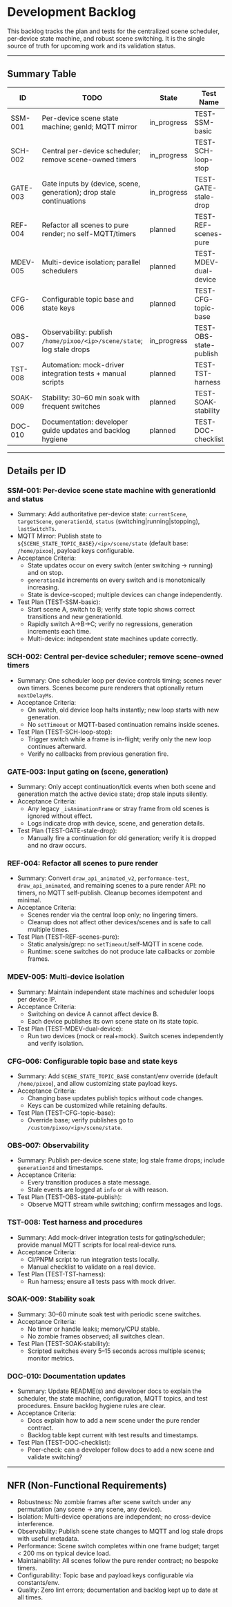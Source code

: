 # Development Backlog

This backlog tracks the plan and tests for the centralized scene scheduler,
per-device state machine, and robust scene switching. It is the single source
of truth for upcoming work and its validation status.

---

## Summary Table

| ID       | TODO                                                                   | State       | Test Name              | Last Test Result        | Last Test Run        |
| -------- | ---------------------------------------------------------------------- | ----------- | ---------------------- | ----------------------- | -------------------- |
| SSM-001  | Per-device scene state machine; genId; MQTT mirror                     | in_progress | TEST-SSM-basic         | -                       | -                    |
| SCH-002  | Central per-device scheduler; remove scene-owned timers                | in_progress | TEST-SCH-loop-stop     | pass (mock)             | 2025-09-15T17:11:20Z |
| GATE-003 | Gate inputs by (device, scene, generation); drop stale continuations   | in_progress | TEST-GATE-stale-drop   | pass (mock)             | 2025-09-15T17:11:20Z |
| REF-004  | Refactor all scenes to pure render; no self-MQTT/timers                | planned     | TEST-REF-scenes-pure   | -                       | -                    |
| MDEV-005 | Multi-device isolation; parallel schedulers                            | planned     | TEST-MDEV-dual-device  | -                       | -                    |
| CFG-006  | Configurable topic base and state keys                                 | planned     | TEST-CFG-topic-base    | -                       | -                    |
| OBS-007  | Observability: publish `/home/pixoo/<ip>/scene/state`; log stale drops | in_progress | TEST-OBS-state-publish | emits version/build/git | 2025-09-15T17:11:20Z |
| TST-008  | Automation: mock-driver integration tests + manual scripts             | planned     | TEST-TST-harness       | -                       | -                    |
| SOAK-009 | Stability: 30–60 min soak with frequent switches                       | planned     | TEST-SOAK-stability    | -                       | -                    |
| DOC-010  | Documentation: developer guide updates and backlog hygiene             | planned     | TEST-DOC-checklist     | -                       | -                    |

---

## Details per ID

### SSM-001: Per-device scene state machine with generationId and status

- Summary: Add authoritative per-device state: `currentScene`, `targetScene`,
  `generationId`, `status` (switching|running|stopping), `lastSwitchTs`.
- MQTT Mirror: Publish state to `${SCENE_STATE_TOPIC_BASE}/<ip>/scene/state`
  (default base: `/home/pixoo`), payload keys configurable.
- Acceptance Criteria:
  - State updates occur on every switch (enter switching → running) and on
    stop.
  - `generationId` increments on every switch and is monotonically increasing.
  - State is device-scoped; multiple devices can change independently.
- Test Plan (TEST-SSM-basic):
  - Start scene A, switch to B; verify state topic shows correct transitions
    and new generationId.
  - Rapidly switch A→B→C; verify no regressions, generation increments each time.
  - Multi-device: independent state machines update correctly.

### SCH-002: Central per-device scheduler; remove scene-owned timers

- Summary: One scheduler loop per device controls timing; scenes never own
  timers. Scenes become pure renderers that optionally return `nextDelayMs`.
- Acceptance Criteria:
  - On switch, old device loop halts instantly; new loop starts with new
    generation.
  - No `setTimeout` or MQTT-based continuation remains inside scenes.
- Test Plan (TEST-SCH-loop-stop):
  - Trigger switch while a frame is in-flight; verify only the new loop continues afterward.
  - Verify no callbacks from previous generation fire.

### GATE-003: Input gating on (scene, generation)

- Summary: Only accept continuation/tick events when both scene and generation
  match the active device state; drop stale inputs silently.
- Acceptance Criteria:
  - Any legacy `_isAnimationFrame` or stray frame from old scenes is ignored
    without effect.
  - Logs indicate drop with device, scene, and generation details.
- Test Plan (TEST-GATE-stale-drop):
  - Manually fire a continuation for old generation; verify it is dropped and no draw occurs.

### REF-004: Refactor all scenes to pure render

- Summary: Convert `draw_api_animated_v2`, `performance-test`,
  `draw_api_animated`, and remaining scenes to a pure render API: no timers,
  no MQTT self-publish. Cleanup becomes idempotent and minimal.
- Acceptance Criteria:
  - Scenes render via the central loop only; no lingering timers.
  - Cleanup does not affect other devices/scenes and is safe to call multiple times.
- Test Plan (TEST-REF-scenes-pure):
  - Static analysis/grep: no `setTimeout`/self-MQTT in scene code.
  - Runtime: scene switches do not produce late callbacks or zombie frames.

### MDEV-005: Multi-device isolation

- Summary: Maintain independent state machines and scheduler loops per device IP.
- Acceptance Criteria:
  - Switching on device A cannot affect device B.
  - Each device publishes its own scene state on its state topic.
- Test Plan (TEST-MDEV-dual-device):
  - Run two devices (mock or real+mock). Switch scenes independently and verify isolation.

### CFG-006: Configurable topic base and state keys

- Summary: Add `SCENE_STATE_TOPIC_BASE` constant/env override (default
  `/home/pixoo`), and allow customizing state payload keys.
- Acceptance Criteria:
  - Changing base updates publish topics without code changes.
  - Keys can be customized while retaining defaults.
- Test Plan (TEST-CFG-topic-base):
  - Override base; verify publishes go to `/custom/pixoo/<ip>/scene/state`.

### OBS-007: Observability

- Summary: Publish per-device scene state; log stale frame drops; include
  `generationId` and timestamps.
- Acceptance Criteria:
  - Every transition produces a state message.
  - Stale events are logged at `info` or `ok` with reason.
- Test Plan (TEST-OBS-state-publish):
  - Observe MQTT stream while switching; confirm messages and logs.

### TST-008: Test harness and procedures

- Summary: Add mock-driver integration tests for gating/scheduler; provide manual MQTT scripts for local real-device runs.
- Acceptance Criteria:
  - CI/PNPM script to run integration tests locally.
  - Manual checklist to validate on a real device.
- Test Plan (TEST-TST-harness):
  - Run harness; ensure all tests pass with mock driver.

### SOAK-009: Stability soak

- Summary: 30–60 minute soak test with periodic scene switches.
- Acceptance Criteria:
  - No timer or handle leaks; memory/CPU stable.
  - No zombie frames observed; all switches clean.
- Test Plan (TEST-SOAK-stability):
  - Scripted switches every 5–15 seconds across multiple scenes; monitor metrics.

### DOC-010: Documentation updates

- Summary: Update README(s) and developer docs to explain the scheduler, the
  state machine, configuration, MQTT topics, and test procedures. Ensure
  backlog hygiene rules are clear.
- Acceptance Criteria:
  - Docs explain how to add a new scene under the pure render contract.
  - Backlog table kept current with test results and timestamps.
- Test Plan (TEST-DOC-checklist):
  - Peer-check: can a developer follow docs to add a new scene and validate switching?

---

## NFR (Non-Functional Requirements)

- Robustness: No zombie frames after scene switch under any permutation (any
  scene → any scene, any device).
- Isolation: Multi-device operations are independent; no cross-device interference.
- Observability: Publish scene state changes to MQTT and log stale drops with
  useful metadata.
- Performance: Scene switch completes within one frame budget; target < 200 ms
  on typical device load.
- Maintainability: All scenes follow the pure render contract; no bespoke timers.
- Configurability: Topic base and payload keys configurable via constants/env.
- Quality: Zero lint errors; documentation and backlog kept up to date at all times.
